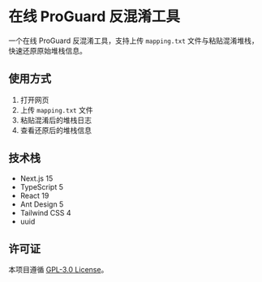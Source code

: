 # 在线 ProGuard 反混淆工具

一个在线 ProGuard 反混淆工具，支持上传 `mapping.txt` 文件与粘贴混淆堆栈，快速还原原始堆栈信息。

## 使用方式

1. 打开网页
2. 上传 `mapping.txt` 文件
3. 粘贴混淆后的堆栈日志
4. 查看还原后的堆栈信息

## 技术栈

- Next.js 15
- TypeScript 5
- React 19
- Ant Design 5
- Tailwind CSS 4
- uuid

## 许可证

本项目遵循 [GPL-3.0 License](LICENSE)。